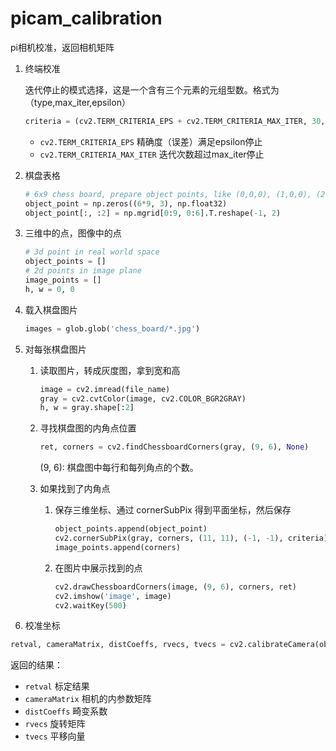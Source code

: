 # picam_calibration

pi相机校准，返回相机矩阵

1. 终端校准

    迭代停止的模式选择，这是一个含有三个元素的元组型数。格式为（type,max_iter,epsilon） 
    ```python
    criteria = (cv2.TERM_CRITERIA_EPS + cv2.TERM_CRITERIA_MAX_ITER, 30, 0.001)
    ```
    - `cv2.TERM_CRITERIA_EPS` 精确度（误差）满足epsilon停止
    - `cv2.TERM_CRITERIA_MAX_ITER`  迭代次数超过max_iter停止

2. 棋盘表格
    ```python
    # 6x9 chess board, prepare object points, like (0,0,0), (1,0,0), (2,0,0) ....,(6,5,0)
    object_point = np.zeros((6*9, 3), np.float32)
    object_point[:, :2] = np.mgrid[0:9, 0:6].T.reshape(-1, 2)
    ```
3. 三维中的点，图像中的点
    ```python
    # 3d point in real world space
    object_points = []
    # 2d points in image plane
    image_points = []
    h, w = 0, 0
    ```

4. 载入棋盘图片
    ```python
    images = glob.glob('chess_board/*.jpg')
    ```

5. 对每张棋盘图片
    1. 读取图片，转成灰度图，拿到宽和高
        ```python
        image = cv2.imread(file_name)
        gray = cv2.cvtColor(image, cv2.COLOR_BGR2GRAY)
        h, w = gray.shape[:2]
        ```

    2. 寻找棋盘图的内角点位置
        ```python
        ret, corners = cv2.findChessboardCorners(gray, (9, 6), None)
        ```
        (9, 6): 棋盘图中每行和每列角点的个数。
    3. 如果找到了内角点
        1. 保存三维坐标、通过 cornerSubPix 得到平面坐标，然后保存
            ```python
            object_points.append(object_point)
            cv2.cornerSubPix(gray, corners, (11, 11), (-1, -1), criteria)
            image_points.append(corners)
            ```
        2. 在图片中展示找到的点
            ```python
            cv2.drawChessboardCorners(image, (9, 6), corners, ret)
            cv2.imshow('image', image)
            cv2.waitKey(500)
            ```
6. 校准坐标
```python
retval, cameraMatrix, distCoeffs, rvecs, tvecs = cv2.calibrateCamera(object_points, image_points, (w, h), None, None)
```
  返回的结果：
  - `retval` 标定结果
  - `cameraMatrix` 相机的内参数矩阵
  - `distCoeffs` 畸变系数
  - `rvecs` 旋转矩阵
  - `tvecs` 平移向量